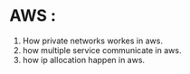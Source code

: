 # AWS :

1. How private networks workes in aws.
2. how multiple service communicate in aws.
3. how ip allocation happen in aws.